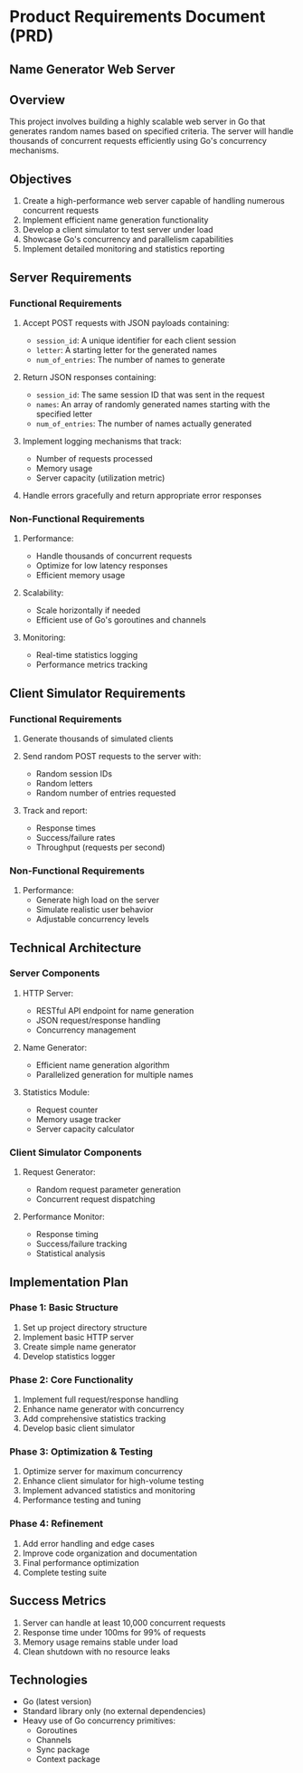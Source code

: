 # Product Requirements Document (PRD)
## Name Generator Web Server

## Overview
This project involves building a highly scalable web server in Go that generates random names based on specified criteria. The server will handle thousands of concurrent requests efficiently using Go's concurrency mechanisms.

## Objectives
1. Create a high-performance web server capable of handling numerous concurrent requests
2. Implement efficient name generation functionality
3. Develop a client simulator to test server under load
4. Showcase Go's concurrency and parallelism capabilities
5. Implement detailed monitoring and statistics reporting

## Server Requirements

### Functional Requirements
1. Accept POST requests with JSON payloads containing:
   - `session_id`: A unique identifier for each client session
   - `letter`: A starting letter for the generated names
   - `num_of_entries`: The number of names to generate

2. Return JSON responses containing:
   - `session_id`: The same session ID that was sent in the request
   - `names`: An array of randomly generated names starting with the specified letter
   - `num_of_entries`: The number of names actually generated

3. Implement logging mechanisms that track:
   - Number of requests processed
   - Memory usage
   - Server capacity (utilization metric)

4. Handle errors gracefully and return appropriate error responses

### Non-Functional Requirements
1. Performance:
   - Handle thousands of concurrent requests
   - Optimize for low latency responses
   - Efficient memory usage

2. Scalability:
   - Scale horizontally if needed
   - Efficient use of Go's goroutines and channels

3. Monitoring:
   - Real-time statistics logging
   - Performance metrics tracking

## Client Simulator Requirements

### Functional Requirements
1. Generate thousands of simulated clients
2. Send random POST requests to the server with:
   - Random session IDs
   - Random letters
   - Random number of entries requested

2. Track and report:
   - Response times
   - Success/failure rates
   - Throughput (requests per second)

### Non-Functional Requirements
1. Performance:
   - Generate high load on the server
   - Simulate realistic user behavior
   - Adjustable concurrency levels

## Technical Architecture

### Server Components
1. HTTP Server:
   - RESTful API endpoint for name generation
   - JSON request/response handling
   - Concurrency management

2. Name Generator:
   - Efficient name generation algorithm
   - Parallelized generation for multiple names

3. Statistics Module:
   - Request counter
   - Memory usage tracker
   - Server capacity calculator

### Client Simulator Components
1. Request Generator:
   - Random request parameter generation
   - Concurrent request dispatching

2. Performance Monitor:
   - Response timing
   - Success/failure tracking
   - Statistical analysis

## Implementation Plan

### Phase 1: Basic Structure
1. Set up project directory structure
2. Implement basic HTTP server
3. Create simple name generator
4. Develop statistics logger

### Phase 2: Core Functionality
1. Implement full request/response handling
2. Enhance name generator with concurrency
3. Add comprehensive statistics tracking
4. Develop basic client simulator

### Phase 3: Optimization & Testing
1. Optimize server for maximum concurrency
2. Enhance client simulator for high-volume testing
3. Implement advanced statistics and monitoring
4. Performance testing and tuning

### Phase 4: Refinement
1. Add error handling and edge cases
2. Improve code organization and documentation
3. Final performance optimization
4. Complete testing suite

## Success Metrics
1. Server can handle at least 10,000 concurrent requests
2. Response time under 100ms for 99% of requests
3. Memory usage remains stable under load
4. Clean shutdown with no resource leaks

## Technologies
- Go (latest version)
- Standard library only (no external dependencies)
- Heavy use of Go concurrency primitives:
  - Goroutines
  - Channels
  - Sync package
  - Context package
